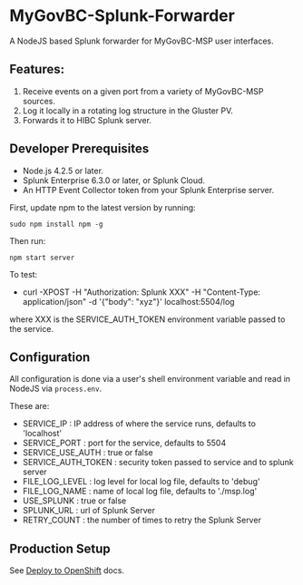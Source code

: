 # MyGovBC-Splunk-Forwarder

A NodeJS based Splunk forwarder for MyGovBC-MSP user interfaces.


## Features:

1.  Receive events on a given port from a variety of MyGovBC-MSP sources.
2.  Log it locally in a rotating log structure in the Gluster PV.
3.  Forwards it to HIBC Splunk server.


## Developer Prerequisites

* Node.js 4.2.5 or later.
* Splunk Enterprise 6.3.0 or later, or Splunk Cloud.
* An HTTP Event Collector token from your Splunk Enterprise server.

First, update npm to the latest version by running:

    sudo npm install npm -g

Then run:

    npm start server

To test:

 * curl -XPOST -H "Authorization: Splunk XXX" -H "Content-Type: application/json" -d '{"body": "xyz"}' localhost:5504/log

 where XXX is the SERVICE_AUTH_TOKEN environment variable passed to the service.


## Configuration

All configuration is done via a user's shell environment variable and read in NodeJS via `process.env`.

These are:

*  SERVICE_IP : IP address of where the service runs, defaults to 'localhost'
*  SERVICE_PORT :  port for the service, defaults to 5504
*  SERVICE_USE_AUTH : true or false
*  SERVICE_AUTH_TOKEN :  security token passed to service and to splunk server
*  FILE_LOG_LEVEL : log level for local log file, defaults to 'debug'
*  FILE_LOG_NAME : name of local log file, defaults to './msp.log'
*  USE_SPLUNK : true or false
*  SPLUNK_URL : url of Splunk Server
*  RETRY_COUNT : the number of times to retry the Splunk Server


## Production Setup

See [Deploy to OpenShift](openshift/README.md) docs.
